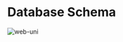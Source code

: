 # Database Schema

![web-uni](https://user-images.githubusercontent.com/49744087/56421320-bc5f0780-62c3-11e9-92f4-dbd64a5835ef.jpg)

